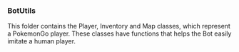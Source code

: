 ### BotUtils

This folder contains the Player, Inventory and Map classes, which represent a PokemonGo player.
These classes have functions that helps the Bot easily imitate a human player.